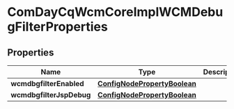 
# ComDayCqWcmCoreImplWCMDebugFilterProperties

## Properties
Name | Type | Description | Notes
------------ | ------------- | ------------- | -------------
**wcmdbgfilterEnabled** | [**ConfigNodePropertyBoolean**](ConfigNodePropertyBoolean.md) |  |  [optional]
**wcmdbgfilterJspDebug** | [**ConfigNodePropertyBoolean**](ConfigNodePropertyBoolean.md) |  |  [optional]



